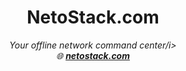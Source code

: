
<h1 align="center">NetoStack.com</h1>
<p align="center">
  <i>Your offline network command center/i><br>
  🌐 <b><a href="https://netostack.com">netostack.com</a></b>
</p>
<a href="https://netostack.com">
<p align="center">
  </p>
</a>
